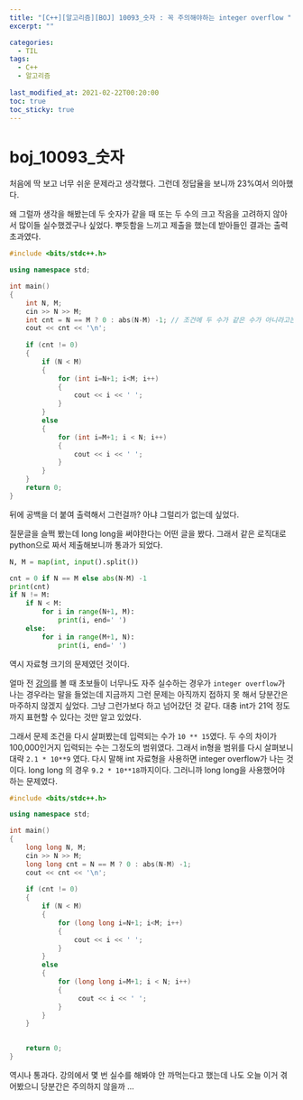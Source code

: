```yaml
---
title: "[C++][알고리즘][BOJ] 10093_숫자 : 꼭 주의해야하는 integer overflow "
excerpt: ""

categories:
  - TIL
tags:
  - C++
  - 알고리즘
 
last_modified_at: 2021-02-22T00:20:00
toc: true
toc_sticky: true
---
```






# boj_10093_숫자



처음에 딱 보고 너무 쉬운 문제라고 생각했다. 그런데 정답율을 보니까 23%여서 의아했다.

왜 그럴까 생각을 해봤는데 두 숫자가 같을 때 또는 두 수의 크고 작음을 고려하지 않아서 많이들 실수했겠구나 싶었다. 뿌듯함을 느끼고 제출을 했는데 받아들인 결과는 출력초과였다.

```c++
#include <bits/stdc++.h>

using namespace std;

int main()
{
    int N, M;
    cin >> N >> M;
    int cnt = N == M ? 0 : abs(N-M) -1; // 조건에 두 수가 같은 수가 아니라고는 말 안했으니까 이에 대해 일종의 방어코드 작성
    cout << cnt << '\n';
    
    if (cnt != 0)
    {
        if (N < M)
        {
            for (int i=N+1; i<M; i++)
            {
                cout << i << ' ';
            }
        }
        else 
        {
            for (int i=M+1; i < N; i++)
            {
                cout << i << ' ';
            }
        }
    }
    return 0;
}
```



뒤에 공백을 더 붙여 출력해서 그런걸까? 아냐 그럴리가 없는데 싶었다. 

질문글을 슬쩍 봤는데 long long을 써야한다는 어떤 글을 봤다. 그래서 같은 로직대로 python으로 짜서 제출해보니까 통과가 되었다. 

```python
N, M = map(int, input().split())

cnt = 0 if N == M else abs(N-M) -1
print(cnt)
if N != M:
    if N < M:
        for i in range(N+1, M):
            print(i, end=' ')
    else:
        for i in range(M+1, N):
            print(i, end=' ')
```



역시 자료형 크기의 문제였던 것이다. 

얼마 전 [강의](https://youtu.be/9MMKsrvRiw4)를 볼 때 초보들이 너무나도 자주 실수하는 경우가 `integer overflow`가 나는 경우라는 말을 들었는데 지금까지 그런 문제는 아직까지 접하지 못 해서 당분간은 마주하지 않겠지 싶었다. 그냥 그런가보다 하고 넘어갔던 것 같다. 대충 int가 21억 정도까지 표현할 수 있다는 것만 알고 있었다.



그래서 문제 조건을 다시 살펴봤는데 입력되는 수가 `10 ** 15`였다. 두 수의 차이가 100,000인거지 입력되는 수는 그정도의 범위였다. 그래서 in형을 범위를 다시 살펴보니 대략 `2.1 * 10**9` 였다. 다시 말해 int 자료형을 사용하면 integer overflow가 나는 것이다. long long 의 경우 `9.2 * 10**18`까지이다. 그러니까 long long을 사용했어야 하는 문제였다.



```c++
#include <bits/stdc++.h>

using namespace std;

int main()
{
    long long N, M;
    cin >> N >> M;
    long long cnt = N == M ? 0 : abs(N-M) -1;
    cout << cnt << '\n';
    
    if (cnt != 0)
    {
        if (N < M)
        {
            for (long long i=N+1; i<M; i++)
            {
                cout << i << ' ';
            }
        }
        else 
        {
            for (long long i=M+1; i < N; i++)
            {
                 cout << i << ' ';
            }
        }
    }

    
    return 0;
}
```



역시나 통과다. 강의에서 몇 번 실수를 해봐야 안 까먹는다고 했는데 나도 오늘 이거 겪어봤으니 당분간은 주의하지 않을까 ...